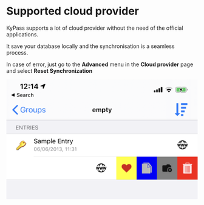 # Supported cloud provider

KyPass supports a lot of cloud provider without the need of the official applications.

It save your database locally and  the synchronisation is a seamless process.

In case of error, just go to the **Advanced** menu in the **Cloud provider** page and select **Reset Synchronization**

![Cloud provider page](../../.gitbook/assets/image%20%286%29.png)



